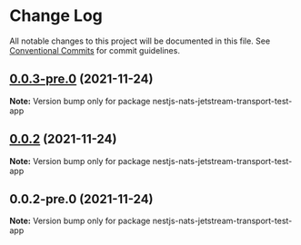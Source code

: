 # Change Log

All notable changes to this project will be documented in this file.
See [Conventional Commits](https://conventionalcommits.org) for commit guidelines.

## [0.0.3-pre.0](https://github.com/Redningsselskapet/nestjs-plugins/compare/nestjs-nats-jetstream-transport-test-app@0.0.2-pre.0...nestjs-nats-jetstream-transport-test-app@0.0.3-pre.0) (2021-11-24)

**Note:** Version bump only for package nestjs-nats-jetstream-transport-test-app





## [0.0.2](https://github.com/Redningsselskapet/nestjs-plugins/compare/nestjs-nats-jetstream-transport-test-app@0.0.2-pre.0...nestjs-nats-jetstream-transport-test-app@0.0.2) (2021-11-24)

**Note:** Version bump only for package nestjs-nats-jetstream-transport-test-app





## 0.0.2-pre.0 (2021-11-24)

**Note:** Version bump only for package nestjs-nats-jetstream-transport-test-app
